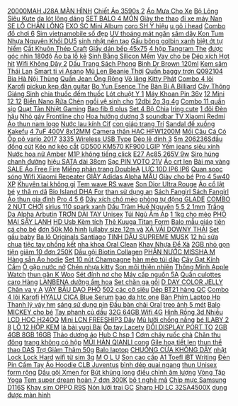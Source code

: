 [ 20000MAH J28A MÀN HÌNH](https://cuahang5.github.io/p0/162/320/pin-du-phong-hoco-20000mah-j28a-man-hinh-led-mua-hang-online/) [ Chiết Áp 3590s 2](https://cuahang5.github.io/p0/179/501/chiet-ap-3590s-2-103l-10k-ohm-10-urn-mua-hang-online/) [ Áo Mưa Cho Xe](https://cuahang5.github.io/p0/169/393/ao-mua-cho-xe-day-em-be-mua-hang-online/) [Bộ Lông Siêu Kute](https://cuahang5.github.io/p0/178/675/bo-long-sieu-kute-mua-hang-online/) [ da lót lông dáng](https://cuahang10.github.io/p0/13/944/ao-da-lot-long-dang-ngan-mua-hang-online/) [ SET BALO 4 MÓN](https://cuahang7.github.io/p0/22/442/set-balo-4-mon-23-mua-hang-online/) [Giày the thao](https://cuahang12.github.io/p0/115/645/giay-the-thao-mua-hang-online/) [ đi xe máy Nan](https://cuahang10.github.io/p0/23/250/goi-di-xe-may-nan-vang-hoac-friso-nau-mua-hang-online/) [ SE LỖ CHÂN LÔNG](https://cuahang10.github.io/p0/12/59/top-san-pham-se-lo-chan-long-mat-na-duong-trang-da-se-lo-chan-long-hexa-handmade-mua-hang-online/) [ EXO SC Mini Album](https://cuahang7.github.io/p0/45/64/album-exo-sc-mini-album-vol1-what-a-life-mua-hang-online/) [ coro SH Ý hiệu](https://cuahang10.github.io/p0/26/637/day-coro-sh-y-hieu-bando-mua-hang-online/) [ u gô i head](https://cuahang7.github.io/p0/21/752/dau-goi-head-shoulder-mua-hang-online/) [ Combo đồ chơi 6](https://cuahang5.github.io/p0/160/855/combo-do-choi-6-mon-do-choi-mua-hang-online/) [Sim vietnamobile số đẹp](https://cuahang10.github.io/p0/19/817/sim-vietnamobile-so-dep-mua-hang-online/) [ UV thoáng mát ngăn](https://cuahang10.github.io/p0/3/490/ao-chong-nang-nu-toan-than-dang-dai-thong-hoi-thoi-trang-ao-che-tranh-nang-ngan-tia-uv-thoang-mat-ngan-mo-hoi-mua-he-mua-hang-online/) [ sâm dây Kon Tum](https://cuahang7.github.io/p0/17/157/mut-sam-day-kon-tum-05-kg-mua-hang-online/) [ Nhựa Nguyên Khối DU5](https://cuahang10.github.io/p0/15/757/dep-di-trong-nha-nhua-nguyen-khoi-du5-bigsale-mua-hang-online/) [ sinh nhật nến tạo](https://cuahang5.github.io/p0/184/89/bo-6-nen-sap-sinh-nhat-nen-tao-hinh-mua-hang-online/) [ Gấu bông golbin xanh](https://cuahang12.github.io/p0/115/798/gau-bong-golbin-xanh-do-mua-hang-online/) [ biệt ớt tự hiểm](https://cuahang5.github.io/p0/180/778/cha-bong-ga-cay-dac-biet-ot-tu-hiem-tu-nhien-ruoc-lam-banh-cao-cap-sai-gon-tk365-mua-hang-online/) [ Cắt Khuôn Thép Craft](https://cuahang4.github.io/p0/110/795/chinh-hang-may-cat-khuon-thep-craft-buddy-mini-mua-hang-online/) [Giấy dán bếp 45x75](https://cuahang4.github.io/p0/101/12/giay-dan-bep-45x75-mua-hang-online/) [ 4 hộp Tangram The](https://cuahang4.github.io/p0/109/858/combo-4-hop-tangram-the-small-t-mdf-mua-hang-online/) [ được góc nhìn 180độ](https://cuahang7.github.io/p0/49/927/ke-do-laptop-nhom-cao-cap-dung-lam-de-do-macbook-laptop-ipad-tuy-chinh-duoc-goc-nhin-180do-va-do-cao-mua-hang-online/) [ Áo ba lỗ kẻ](https://cuahang10.github.io/p0/15/945/ao-ba-lo-ke-soc-mua-hang-online/) [ Sinh Bằng Silicon Mềm](https://cuahang10.github.io/p0/29/600/1-ban-chai-ve-sinh-bang-silicon-mem-cho-be-mua-hang-online/) [Vay cho be](https://cuahang12.github.io/p0/113/894/vay-cho-be-mua-hang-online/) [Dép xích Hot hit](https://cuahang12.github.io/p0/104/521/dep-xich-hot-hit-mua-hang-online/) [ Wifi Không Dây 2](https://cuahang10.github.io/p0/5/111/ang-ten-tang-cuong-song-wifi-khong-day-24g-24ghz-20dbi-rp-sma-mua-hang-online/) [ Dấu Trang Sách Phong](https://cuahang12.github.io/p0/101/517/dung-cu-danh-dau-trang-sach-phong-cach-harry-potter-mua-hang-online/) [ Bình Dr Brown 120ml](https://cuahang4.github.io/p0/115/582/binh-dr-brown-120ml-tach-set-cho-be-mua-hang-online/) [Kem sâm Thái Lan](https://cuahang7.github.io/p0/38/337/kem-sam-thai-lan-mua-hang-online/) [ Smart ti vi Asano](https://cuahang4.github.io/p0/139/428/smart-ti-vi-asano-43-inch-mua-hang-online/) [ Mũ Len Beanie Thời](https://cuahang4.github.io/p0/144/113/mu-len-beanie-thoi-trang-nam-nu-mua-hang-online/) [Quần baggy trơn Q092104](https://cuahang12.github.io/p0/106/269/quan-baggy-tron-q092104-mua-hang-online/) [ Bia Hà Nội Thùng](https://cuahang5.github.io/p0/186/352/bia-ha-noi-thung-24-lon-x-330ml-mua-hang-online/) [ Quần Jean Ống Rộng](https://cuahang7.github.io/p0/18/460/quan-jean-ong-rong-gai-eo-ulzzang-unisex-1hitshop-mua-hang-online/) [ Vô lăng Kitty Phát](https://cuahang5.github.io/p0/191/504/vo-lang-kitty-phat-nhac-mua-hang-online/) [Combo 4 lõi Karofi](https://cuahang7.github.io/p0/23/259/combo-4-loi-karofi-mua-hang-online/) [pickup kẹp đàn guitar](https://cuahang5.github.io/p0/199/137/pickup-kep-dan-guitar-mua-hang-online/) [ Bo Yun Esence The](https://cuahang10.github.io/p0/17/869/bo-yun-esence-the-saga-of-xiu-1ml-mua-hang-online/) [ Bàn Bi A Billiard](https://cuahang10.github.io/p0/27/991/ban-bi-a-billiard-sp414-mua-hang-online/) [ Cây Thông Giáng Sinh](https://cuahang4.github.io/p0/114/187/cay-thong-giang-sinh-diy-new-mua-hang-online/) [ chia thuốc đếm thuốc](https://cuahang7.github.io/p0/46/610/khay-chia-thuoc-dem-thuoc-inox-mua-hang-online/) [Lót chuột Y 1](https://cuahang5.github.io/p0/188/129/lot-chuot-y-1-mua-hang-online/) [ Máy Khoan Pin 36v](https://cuahang4.github.io/p0/112/654/pin-trau-pin-may-khoan-pin-36v-dung-cho-may-18v-21v-24v-26v28v36v-mua-hang-online/) [ 12 Mini 12 12](https://cuahang10.github.io/p0/17/215/cuong-luc-iphone-x-xs-xs-max-xr-ip11-ip11-pro-ip11-pro-max-ip-12-mini-12-12-pro-12-pro-max-full-taiyoshop5-mua-hang-online/) [ Biển Nano Rửa Chén](https://cuahang4.github.io/p0/115/847/mieng-bot-bien-nano-rua-chen-hinh-thang-tien-dung-mua-hang-online/) [ ngồi vệ sinh cho](https://cuahang7.github.io/p0/13/109/sieu-tien-ich-ghe-bo-ngoi-ve-sinh-cho-be-mua-hang-online/) [ 12dbi 2g 3g 4g](https://cuahang7.github.io/p0/21/826/ang-ten-tu-tinh-xycc-12dbi-2g-3g-4g-lte-ts9-sma-male-gsm-mua-hang-online/) [ Combo 11 quần sịp](https://cuahang7.github.io/p0/21/498/combo-11-quan-sip-nam-mua-hang-online/) [ Quạt Tản Nhiệt Gaming](https://cuahang5.github.io/p0/199/703/quat-tan-nhiet-dien-thoai-quat-tan-nhiet-gaming-dl05-sieu-lanh-hien-thi-nhiet-do-led-rgb-kep-thu-vao-2-chieu-mua-hang-online/) [Bao fib 6 plus](https://cuahang7.github.io/p0/48/605/bao-fib-6-plus-mua-hang-online/) [ Set 4 Bộ Chia](https://cuahang7.github.io/p0/5/362/set-4-bo-chia-nguon-12v-poe-dc-12v-mua-hang-online/) [Iring cute](https://cuahang7.github.io/p0/5/246/iring-cute-mua-hang-online/) [ 1 đôi Đèn hậu](https://cuahang4.github.io/p0/123/37/1-doi-den-hau-led-cao-cap-xe-tq-pho-thong-co-video-test-mua-hang-online/) [ Nhỏ gáy Frontline cho](https://cuahang4.github.io/p0/145/38/nho-gay-frontline-cho-meo-mua-hang-online/) [ Hoa hướng dương 3](https://cuahang5.github.io/p0/161/507/hoa-huong-duong-3-bong-mua-hang-online/) [ soundbar TV Xiaomi Redmi](https://cuahang5.github.io/p0/182/182/loa-redmi-soundbar-tv-xiaomi-redmi-mdz-43-da-bluetooth-50-chinh-hang-loa-thanh-bluetooth-xiaomi-redmi-mua-hang-online/) [Áo thun nam logo](https://cuahang5.github.io/p0/168/636/ao-thun-nam-logo-mua-hang-online/) [ Nước lau kính Cif](https://cuahang12.github.io/p0/102/315/nuoc-lau-kinh-cif-520ml-mua-hang-online/) [ con giáp trang Trí](https://cuahang5.github.io/p0/167/378/decal-con-giap-trang-tri-tet-mua-hang-online/) [Sandal đế xuồng Kakefu](https://cuahang10.github.io/p0/4/111/sandal-de-xuong-kakefu-mua-hang-online/) [ 4 7uF 400V 8x12MM](https://cuahang10.github.io/p0/16/421/tu-hoa-47uf-400v-8x12mm-5-chiec-mua-hang-online/) [ Camera thân HAC HFW1200M](https://cuahang12.github.io/p0/106/345/camera-than-hac-hfw1200m-i2-mua-hang-online/) [ Mồi Câu Cá Có](https://cuahang4.github.io/p0/132/506/long-dung-moi-cau-ca-co-day-lo-xo-tien-dung-mua-hang-online/) [ Ốp pô vario 2017](https://cuahang5.github.io/p0/154/674/op-po-vario-2017-carbon-mua-hang-online/) [ 3335 Wireless USB Type](https://cuahang7.github.io/p0/28/10/chuot-khong-day-e-dra-em622w-led-rgb-avago-3335-wireless-usb-type-c-hang-chinh-hang-mua-hang-online/) [ Dép lê đinh 3](https://cuahang5.github.io/p0/161/914/dep-le-dinh-3-mau-dep-mua-hang-online/) [ 5m 206236Sđầu đồng cút](https://cuahang4.github.io/p0/113/710/hcm-bo-day-voi-xit-nuoc-rua-xe-tuoi-cay-tang-ap-3-lan-loai-3m-5m-206236sdau-dong-cut-dong-dvang-skm-mua-hang-online/) [ Kéo nơ kéo cắt](https://cuahang10.github.io/p0/0/371/keo-no-keo-cat-form-mua-hang-online/) [ GD500 KM570 KF900 LGIP](https://cuahang4.github.io/p0/149/868/pin-lg-bl20-gd500-km570-kf900-lgip-340n-mua-hang-online/) [Yếm jeans siêu xinh](https://cuahang7.github.io/p0/35/758/yem-jeans-sieu-xinh-mua-hang-online/) [ Nước hoa nữ Amber](https://cuahang10.github.io/p0/15/296/nuoc-hoa-nu-amber-11367-mua-hang-online/) [ M1P không tiếng click](https://cuahang5.github.io/p0/196/87/chuot-khong-day-bluetooth-tu-sac-pin-sidotech-inphic-m1p-khong-tieng-click-sac-1-lan-dung-4-tuan-cho-laptop-macbook-pc-mua-hang-online/) [ E27 Ac85 265V 9w](https://cuahang5.github.io/p0/187/213/bong-den-led-e27-ac85-265v-9w-pir-mua-hang-online/) [ Siro húng chanh đường](https://cuahang10.github.io/p0/2/314/siro-hung-chanh-duong-phen-mua-hang-online/) [ hiệu SATA dài 38cm](https://cuahang4.github.io/p0/105/572/cap-tin-hieu-sata-dai-38cm-pk66-mua-hang-online/) [Sạc PIN VOTO 21V](https://cuahang4.github.io/p0/113/815/sac-pin-voto-21v-mua-hang-online/) [Áo crt len](https://cuahang5.github.io/p0/178/739/ao-crt-len-mua-hang-online/) [Bài mạ vàng](https://cuahang12.github.io/p0/107/148/bai-ma-vang-mua-hang-online/) [SALE Áo Free Fire](https://cuahang4.github.io/p0/126/473/sale-ao-free-fire-mua-hang-online/) [ Miếng phân trang DoubleA](https://cuahang4.github.io/p0/107/344/mieng-phan-trang-doublea-4-mau-ngang-ft040108-en-mua-hang-online/) [ LỰC 10D IP6 IP6](https://cuahang4.github.io/p0/132/605/cuong-luc-10d-ip6ip6ip7ip7-mua-hang-online/) [Quan sooc](https://cuahang4.github.io/p0/126/711/quan-sooc-mua-hang-online/) [ sóng Wifi Xiaomi Repeater](https://cuahang10.github.io/p0/1/460/thiet-bi-kich-song-wifi-xiaomi-repeater-pro-mua-hang-online/) [ GIÀY Adidas Alpha MẦU](https://cuahang5.github.io/p0/185/939/giay-adidas-alpha-mau-xanh-mua-hang-online/) [Giày cho bé](https://cuahang7.github.io/p0/40/9/giay-cho-be-mua-hang-online/) [ Pro 4 5w40 XP](https://cuahang10.github.io/p0/17/825/nhot-fuchs-silkolene-pro-4-5w40-xp-4t-mua-hang-online/) [ Khuyên tai không gỉ](https://cuahang10.github.io/p0/25/795/khuyen-tai-khong-gi-unisex-mua-hang-online/) [ Tem wave RS wave](https://cuahang7.github.io/p0/29/229/tem-wave-rswave-alpha-mua-hang-online/) [ Son Dior Ultra Rouge](https://cuahang10.github.io/p0/7/628/son-dior-ultra-rouge-641-mua-hang-online/) [ Áo cổ lật bé](https://cuahang4.github.io/p0/126/300/ao-co-lat-be-trai-mua-hang-online/) [ y thâ m dâ](https://cuahang4.github.io/p0/104/234/combo-2-goi-giay-tham-dau-mua-hang-online/) [ Bio Island DHA For](https://cuahang4.github.io/p0/125/400/bio-island-dha-for-pregnancy-mua-hang-online/) [ than sử dụng an](https://cuahang5.github.io/p0/188/697/may-khoan-pin-siet-bulong-hitachi-3-chuc-nang-khoan-ban-vit-siet-oc-loi-dong-k-choi-than-su-dung-an-toan-tien-loi-mua-hang-online/) [Sách Fangirl Sách Fangirl](https://cuahang4.github.io/p0/112/29/sach-fangirlsach-fangirl-mua-hang-online/) [ Áo thun gia đình](https://cuahang5.github.io/p0/198/840/ao-thun-gia-dinh-sieu-re-mua-hang-online/) [ Pro 4 5 6](https://cuahang5.github.io/p0/152/341/op-lung-surface-pro-4-5-6-7-mua-hang-online/) [Dây xích chó mèo](https://cuahang5.github.io/p0/164/323/day-xich-cho-meo-mua-hang-online/) [ phòng tự động GLADE](https://cuahang7.github.io/p0/32/1/100-chinh-hang-may-xit-thom-phong-tu-dong-glade-huong-thom-diu-nhe-thay-loi-269ml-mua-hang-online/) [ COMBO 2 NÚT CHƠI](https://cuahang5.github.io/p0/164/403/combo-2-nut-choi-game-mua-hang-online/) [ sirius 110 spark xanh](https://cuahang7.github.io/p0/9/411/tem-sirius-110-spark-xanh-den-mua-hang-online/) [ Dầu Tràm Huế Nguyên](https://cuahang7.github.io/p0/1/65/tinh-dau-tram-hue-nguyen-chat-san-pham-tinh-dau-tram-100-tu-nhien-than-ho-menh-cua-con-lo-100ml-mua-hang-online/) [ 5 5 2 1mm](https://cuahang5.github.io/p0/171/553/giac-sac-dc-giac-cai-size-5521mm-lo-khoan-10mm-mua-hang-online/) [ Trắng Da Alpha Arbutin](https://cuahang4.github.io/p0/136/785/vien-tron-kich-trang-da-alpha-arbutin-3-plus-thai-lan-10-vien-mua-hang-online/) [ TRƠN DÀI TAY Unisex](https://cuahang10.github.io/p0/8/676/ao-so-mi-trang-den-tron-dai-tay-unisex-co-3-size-mua-hang-online/) [ Túi Ngủ Ấm Áp](https://cuahang5.github.io/p0/190/863/tui-ngu-am-ap-cho-be-mua-hang-online/) [ 1 1kg cho mèo](https://cuahang4.github.io/p0/134/563/hat-me-o-kitten-11kg-cho-meo-nho-mua-hang-online/) [PHÔ MAI SẤY LẠNH](https://cuahang7.github.io/p0/8/128/pho-mai-say-lanh-mua-hang-online/) [ HD Usb Kèm tích](https://cuahang7.github.io/p0/23/432/webcam-kep-360-do-hd-usb-kem-tich-hop-micro-mua-hang-online/) [Thẻ Kuuga Titan Form](https://cuahang7.github.io/p0/41/780/the-kuuga-titan-form-mua-hang-online/) [Balo mẫu giáo](https://cuahang5.github.io/p0/161/547/balo-mau-giao-mua-hang-online/) [ tiên cá cho bé](https://cuahang4.github.io/p0/108/216/trang-phuc-hoa-trang-nang-tien-ca-cho-be-gai-mua-hang-online/) [ đơn 50k Mô hình](https://cuahang5.github.io/p0/181/638/ma-11lssale-giam-100-don-50k-mo-hinh-charm-banh-hamburger-nguyen-lieu-lam-slime-mua-hang-online/) [ lullaby size 12m và](https://cuahang5.github.io/p0/179/302/body-lullaby-size-12m-va-1c-ao-ba-lo-mua-hang-online/) [ XẢ VẢI DOWNY THÁI](https://cuahang4.github.io/p0/131/593/vien-xa-vai-downy-thai-lan-mua-hang-online/) [Set gấu baby](https://cuahang5.github.io/p0/152/147/set-gau-baby-mua-hang-online/) [ Ba lô Originals Santiago](https://cuahang7.github.io/p0/25/103/ba-lo-originals-santiago-mini-backpack-mua-hang-online/) [TINH DẦU SUPREME MUSK](https://cuahang5.github.io/p0/168/119/tinh-dau-supreme-musk-mua-hang-online/) [ 12 hủ sữa chua](https://cuahang12.github.io/p0/111/362/254-combo-12-hu-sua-chua-in-hinh-mua-hang-online/) [ tiệc tay phồng kết](https://cuahang4.github.io/p0/140/999/dam-du-tiec-tay-phong-ket-hat-sieu-xinh-gin-dress-mua-hang-online/) [ nha khoa Oral Clean](https://cuahang5.github.io/p0/199/17/chi-nha-khoa-oral-clean-50m-20k-j4292-mua-hang-online/) [ Khay Nhựa Để Xà](https://cuahang4.github.io/p0/109/817/khay-nhua-de-xa-phong-mua-hang-online/) [ 2GB nhỏ gọn tiện](https://cuahang7.github.io/p0/5/384/usb-kingston-2gb-nho-gon-tien-loi-mua-hang-online/) [ giảm 10 đơn 250K](https://cuahang5.github.io/p0/194/539/ma-11fmcgsale1-giam-10-don-250k-1kg-banh-sua-chua-ong-gia-hon-40c-mua-hang-online/) [ Dầu gội Biotin Collagen](https://cuahang4.github.io/p0/129/934/dau-goi-biotin-collagen-ogx-mua-hang-online/) [ PHẤN NƯỚC MISSHA M](https://cuahang7.github.io/p0/16/293/phan-nuoc-missha-m-magic-cushion-mua-hang-online/) [ Hàng sẵn Áo hodie](https://cuahang7.github.io/p0/30/789/hang-san-ao-hodie-puma-mua-hang-online/) [Set 10 nút Champagne](https://cuahang12.github.io/p0/100/254/set-10-nut-champagne-mua-hang-online/) [ hàn mép túi dập](https://cuahang5.github.io/p0/188/94/may-han-mep-tui-dap-tay-mua-hang-online/) [ Cây Gạt Kính Cầm](https://cuahang10.github.io/p0/29/681/cay-gat-kinh-cam-tay-mua-hang-online/) [ Ô gặp nước nở](https://cuahang5.github.io/p0/185/643/o-gap-nuoc-no-hoa-mua-hang-online/) [Chén nhựa kitty](https://cuahang4.github.io/p0/115/329/chen-nhua-kitty-mua-hang-online/) [ Son môi thiên nhiên](https://cuahang4.github.io/p0/103/189/son-moi-thien-nhien-thu-ngoc-mua-hang-online/) [ Thông Minh Apple Watch](https://cuahang7.github.io/p0/23/87/day-deo-silicon-mem-cho-dong-ho-thong-minh-apple-watch-series-1-2-3-4-5-6-se-38mm-40mm-42mm-44mm-series-7-41mm-45mm-mua-hang-online/) [ thun gân K Woo](https://cuahang12.github.io/p0/116/166/bo-thun-gan-kwoo-co-3-phan-mua-hang-online/) [ Sét đính nơ cho](https://cuahang4.github.io/p0/134/854/set-dinh-no-cho-be-mua-hang-online/) [ Máy cấp nguồn 5A](https://cuahang10.github.io/p0/1/169/may-cap-nguon-5a-30v-sugon-3005d-mua-hang-online/) [ Quần culottes caro Hàng](https://cuahang7.github.io/p0/27/772/quan-culottes-caro-hang-san-mua-hang-online/) [ LANBENA dưỡng ẩm hoa](https://cuahang4.github.io/p0/117/219/son-moi-lanbena-duong-am-hoa-hong-18g-mua-hang-online/) [ Set chăn ga gối](https://cuahang4.github.io/p0/105/644/set-chan-ga-goi-tran-mua-hang-online/) [ D DAY COLOR JELLY](https://cuahang5.github.io/p0/199/494/co-san-thach-nutri-d-day-color-jelly-170ml-mua-hang-online/) [ Chân va y A](https://cuahang10.github.io/p0/29/44/chan-vay-a-umi-bci-mua-hang-online/) [VÁY BẦU DẠO PHỐ](https://cuahang7.github.io/p0/20/813/vay-bau-dao-pho-mua-hang-online/) [ 502 các cỡ siêu](https://cuahang4.github.io/p0/109/861/re-vo-dich-keo-502-cac-co-sieu-dinh-mua-hang-online/) [Dép BT21 hàng QC](https://cuahang7.github.io/p0/2/421/dep-bt21-hang-qc-mua-hang-online/) [Combo 4 lõi Karofi](https://cuahang10.github.io/p0/23/259/combo-4-loi-karofi-mua-hang-online/) [ HYALU CICA Blue Serum](https://cuahang4.github.io/p0/117/676/mau-moi-tinh-chat-serum-skin1004-cap-am-duong-trang-da-madagascar-centella-hyalu-cica-blue-serum-50ml-mua-hang-online/) [ bao da htc one](https://cuahang5.github.io/p0/177/994/bao-da-htc-one-x-do-mua-hang-online/) [ Bàn Phím Laptop Hp](https://cuahang4.github.io/p0/126/3/ban-phim-laptop-hp-elitebook-6930p-mua-hang-online/) [ Thanh lý váy hm](https://cuahang5.github.io/p0/153/879/thanh-ly-vay-hm-auth-newtag-mua-hang-online/) [ sáng sử dụng pin](https://cuahang5.github.io/p0/164/839/den-leu-sieu-sang-su-dung-pin-3a-naturehike-nh15a003-i-mua-hang-online/) [ Đầu bàn chải Oral](https://cuahang5.github.io/p0/191/282/dau-ban-chai-oral-b-mua-hang-online/) [ treo ảnh 5 mét](https://cuahang4.github.io/p0/140/970/ma-11lssale-giam-100-don-50k-si-50-kep-go-treo-anh-5-met-day-coi-mua-hang-online/) [Balo MICKEY cho bé](https://cuahang4.github.io/p0/136/564/balo-mickey-cho-be-mua-hang-online/) [ Tay phanh củ dầu](https://cuahang7.github.io/p0/7/644/tay-phanh-cu-dau-trai-xmen-mua-hang-online/) [ 32G 64GB Wifi 4G](https://cuahang7.github.io/p0/9/708/ipad-mini-16g-32g-64gb-wifi-4g-chinh-hang-zin-dep-99-mobile999-mua-hang-online/) [ Hình Rồng 3d Nhiều](https://cuahang10.github.io/p0/16/143/hang-moi-ve-mieng-dan-trang-tri-mong-tay-hinh-rong-3d-nhieu-mau-sac-mua-hang-online/) [LCD HOC H24OQ](https://cuahang7.github.io/p0/25/645/lcd-hoc-h24oq-mua-hang-online/) [ Mini LCN FREESHIP3 Dây](https://cuahang7.github.io/p0/19/96/may-rua-xe-mini-lcn-freeship3-day-dong-hang-loai-1-chinh-hang-mua-hang-online/) [Mũ lưỡi chống nắng](https://cuahang7.github.io/p0/2/930/mu-luoi-chong-nang-mua-hang-online/) [ bé ILABY 2 8](https://cuahang10.github.io/p0/10/473/ao-gile-len-cho-be-ilaby-2-8-tuoi-mua-hang-online/) [ LỐ 12 HỘP KEM](https://cuahang5.github.io/p0/192/305/si-lo-12-hop-kem-ac-kem-arche-pearl-cream-mua-hang-online/) [ lá bài yugi Bài](https://cuahang7.github.io/p0/43/300/bai-yugioh-170-la-bai-yugi-bai-in-mua-hang-online/) [Ốp tay Lacety](https://cuahang7.github.io/p0/41/35/op-tay-lacety-mua-hang-online/) [ ĐỔI DISPLAY PORT TO](https://cuahang10.github.io/p0/13/181/cap-chuyen-doi-display-port-to-vga-mua-hang-online/) [ 2GB 4GB 8GB 16GB](https://cuahang5.github.io/p0/167/782/ram-laptop-ddr3-ddr3l-2gb-4gb-8gb-16gb-samsung-hynix-kingston-hang-chinh-hang-mua-hang-online/) [Thảo dương áo](https://cuahang5.github.io/p0/175/849/thao-duong-ao-mua-hang-online/) [ Hub C hsp 1](https://cuahang7.github.io/p0/9/41/hub-c-hsp-18-mua-hang-online/) [ Cơm cháy ruốc chà](https://cuahang7.github.io/p0/46/969/com-chay-ruoc-cha-bong-mua-hang-online/) [Chăn thu đông](https://cuahang4.github.io/p0/116/248/chan-thu-dong-mua-hang-online/) [ trang không có hộp](https://cuahang7.github.io/p0/14/552/nhan-dinh-da-nhan-tao-thoi-trang-khong-co-hop-dung-mua-hang-online/) [ MŨI HÀN QIANLI cong](https://cuahang7.github.io/p0/40/288/mui-han-qianli-cong-thang-dao-mua-hang-online/) [ Gile hoạ tiết len](https://cuahang5.github.io/p0/178/466/gile-hoa-tiet-len-anh-that-clip-by-dokeyyy-08-mua-hang-online/) [ thun thể thao DAS](https://cuahang4.github.io/p0/123/881/ao-thun-the-thao-das-02-mua-hang-online/) [ Trợ Giảm Thâm 50g](https://cuahang7.github.io/p0/11/665/kem-pibamy-ho-tro-giam-tham-50g-noi-dia-trung-mua-hang-online/) [Balo laptop](https://cuahang10.github.io/p0/13/303/balo-laptop-mua-hang-online/) [CHUÔNG CỬA KHÔNG DÂY](https://cuahang4.github.io/p0/124/88/chuong-cua-khong-day-mua-hang-online/) [ nhật Lock Lock Hard](https://cuahang5.github.io/p0/179/678/chao-chu-nhat-locklock-hardlight-18cm-dung-duoc-bep-tu-lhl5186-ih-mua-hang-online/) [ wifi từ sim 3g](https://cuahang7.github.io/p0/40/148/usb-phat-wifi-tu-sim-3g-hspa-mua-hang-online/) [ M O L U](https://cuahang4.github.io/p0/118/487/bop-viet-mol-u-pencil-case-mua-hang-online/) [Son cao cấp](https://cuahang5.github.io/p0/191/529/son-cao-cap-mua-hang-online/) [ A1 Toefl iBT Writing](https://cuahang7.github.io/p0/28/836/sach-a1-toefl-ibt-writing-kem-2cd-mua-hang-online/) [Đèn Pin Cầm Tay](https://cuahang5.github.io/p0/195/771/den-pin-cam-tay-mua-hang-online/) [Áo Hoodie CLB Juventus](https://cuahang7.github.io/p0/14/350/ao-hoodie-clb-juventus-mua-hang-online/) [ bình dép quai ngang](https://cuahang5.github.io/p0/180/331/dep-le-bao-binh-dep-quai-ngang-namdep-quai-ngangdep-nam-mua-hang-online/) [ thun Unisex form rộng](https://cuahang4.github.io/p0/135/244/ao-thun-unisex-form-rong-freesize-70kg-mua-hang-online/) [ Dầu gội Xmen for](https://cuahang7.github.io/p0/40/179/dau-goi-xmen-for-boss-650g-mua-hang-online/) [Bút khủng long](https://cuahang4.github.io/p0/128/470/but-khung-long-mua-hang-online/) [ điều chỉnh âm lượng](https://cuahang4.github.io/p0/121/640/bien-tro-volume-dieu-chinh-am-luong-01-cai-mua-hang-online/) [Vòng Tập Yoga](https://cuahang7.github.io/p0/46/393/vong-tap-yoga-mua-hang-online/) [Tem super dream](https://cuahang4.github.io/p0/128/225/tem-super-dream-mua-hang-online/) [ hoàn 7 đơn 300K](https://cuahang5.github.io/p0/170/298/ma-11elsale-hoan-7-don-300k-nguon-may-tinh-xigmatek-x-power-iii-x350-x450-x500-x550-x650-chinh-hang-mua-hang-online/) [ bô t nghê mâ](https://cuahang10.github.io/p0/8/64/vien-tinh-bot-nghe-mat-ong-mua-hang-online/) [Chíp mực Samsung D116S](https://cuahang12.github.io/p0/115/565/chip-muc-samsung-d116s-mua-hang-online/) [Khay sim OPPO R9S](https://cuahang10.github.io/p0/10/424/khay-sim-oppo-r9s-mua-hang-online/) [Nón lưỡi trai GC](https://cuahang4.github.io/p0/106/461/non-luoi-trai-gc-mua-hang-online/) [ Sharp HD LC 32SA4500X](https://cuahang10.github.io/p0/28/819/smart-tivi-sharp-hd-lc-32sa4500x-32-inch-mua-hang-online/) [ dụng được màn hình](https://cuahang7.github.io/p0/28/655/gang-tay-giu-am-su-dung-duoc-man-hinh-cam-ung-thoi-trang-cho-nu-mua-hang-online/) 
